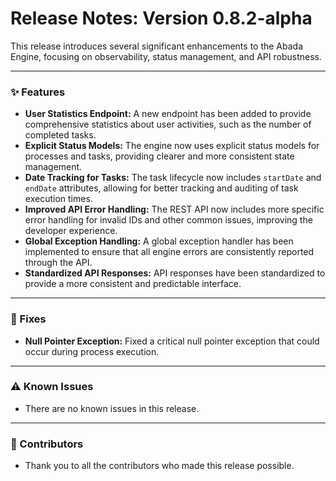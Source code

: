 # Release Notes: Version 0.8.2-alpha

This release introduces several significant enhancements to the Abada Engine, focusing on observability, status management, and API robustness.

---

### ✨ Features

*   **User Statistics Endpoint:** A new endpoint has been added to provide comprehensive statistics about user activities, such as the number of completed tasks.
*   **Explicit Status Models:** The engine now uses explicit status models for processes and tasks, providing clearer and more consistent state management.
*   **Date Tracking for Tasks:** The task lifecycle now includes `startDate` and `endDate` attributes, allowing for better tracking and auditing of task execution times.
*   **Improved API Error Handling:** The REST API now includes more specific error handling for invalid IDs and other common issues, improving the developer experience.
*   **Global Exception Handling:** A global exception handler has been implemented to ensure that all engine errors are consistently reported through the API.
*   **Standardized API Responses:** API responses have been standardized to provide a more consistent and predictable interface.

---

### 🐞 Fixes

*   **Null Pointer Exception:** Fixed a critical null pointer exception that could occur during process execution.

---

### ⚠️ Known Issues

*   There are no known issues in this release.

---

### 🙏 Contributors

*   Thank you to all the contributors who made this release possible.
